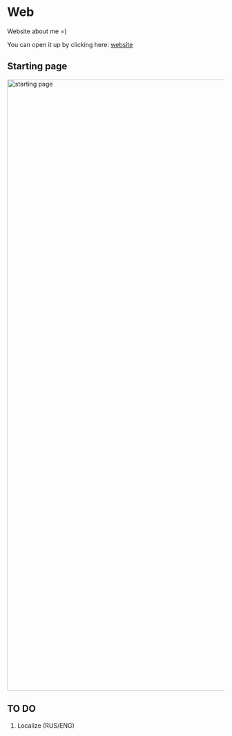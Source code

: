 # Web
Website about me =)

You can open it up by clicking here: [website](https://iglebov.github.io/web/)
## Starting page
<img width="1414" alt="starting page" src="https://github.com/iglebov/web/assets/41822761/adac09d3-964d-424d-b8cc-3079f95362c5">

## TO DO
1. Localize (RUS/ENG)
